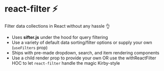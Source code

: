 # react-filter ⚡️

Filter data collections in React without any hassle 👌

- Uses **sifter.js** under the hood for query filtering
- Use a variety of default data sorting/filter options or supply your own (`useFilters` prop)
- Ships with pre-made dropdown, search, and item rendering components
- Use a child render prop to provide your own OR use the withReactFilter HOC to let `react-filter` handle the magic Kirby-style
